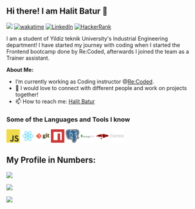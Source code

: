 ## Hi there! I am Halit Batur 👋
![](https://visitor-badge.laobi.icu/badge?page_id=halitbatur)
[![wakatime](https://wakatime.com/badge/user/aca27546-137a-42e1-8e40-7149733ecf88.svg)](https://wakatime.com/@aca27546-137a-42e1-8e40-7149733ecf88)
[![LinkedIn](https://img.shields.io/static/v1?label=LinkedIn&message=Halit&color=181717)](https://www.linkedin.com/in/halit-batur-481253197/)
[![HackerRank](https://img.shields.io/badge/-Hackerrank-181717?style=flat&logo=HackerRank&logoColor=white)](https://www.hackerrank.com/halitfuatbatur)

I am a student of Yildiz teknik University's Industrial Engineering department! I have started my journey with coding when I started the Frontend bootcamp done by Re:Coded, afterwards I joined the team as a Trainer assistant.

  
**About Me:**

- I’m currently working as Coding instructor @[Re:Coded](https://www.re-coded.com/).
- 💬 I would love to connect with different people and work on projects together!
- 📫 How to reach me: [Halit Batur](https://www.linkedin.com/in/halit-batur-481253197/)

### Some of the Languages and Tools I know 

<code><img height="35" src="https://raw.githubusercontent.com/github/explore/80688e429a7d4ef2fca1e82350fe8e3517d3494d/topics/javascript/javascript.png"></code>
<code><img height="35" src="https://raw.githubusercontent.com/github/explore/80688e429a7d4ef2fca1e82350fe8e3517d3494d/topics/react/react.png"></code>
<code><img height="35" src="https://raw.githubusercontent.com/github/explore/80688e429a7d4ef2fca1e82350fe8e3517d3494d/topics/git/git.png"></code>
<code><img height="35" src="https://raw.githubusercontent.com/github/explore/80688e429a7d4ef2fca1e82350fe8e3517d3494d/topics/npm/npm.png"></code>
<code><img height="35" src="https://raw.githubusercontent.com/github/explore/80688e429a7d4ef2fca1e82350fe8e3517d3494d/topics/postgresql/postgresql.png"></code>
<code><img height="35" src="https://raw.githubusercontent.com/github/explore/80688e429a7d4ef2fca1e82350fe8e3517d3494d/topics/mongodb/mongodb.png"></code>
<code><img height="35" src="https://raw.githubusercontent.com/github/explore/80688e429a7d4ef2fca1e82350fe8e3517d3494d/topics/mongoose/mongoose.png"></code>
<code><img height="35" src="https://raw.githubusercontent.com/github/explore/80688e429a7d4ef2fca1e82350fe8e3517d3494d/topics/express/express.png"></code>



## My Profile in Numbers: 
<a href="#">
  <img align="center" src="https://github-readme-stats.vercel.app/api?username=halitbatur&show_icons=true&count_private=true&theme=dark&hide_border=true" />
</a>

<a href="#"><img align="center" src="http://github-readme-streak-stats.herokuapp.com?user=halitbatur&theme=dark&date_format=M%20j%5B%2C%20Y%5D&hide_border=true"></a>

<a href="#">
  <img align="center" src="https://github-readme-stats.vercel.app/api/top-langs/?username=halitbatur&layout=compact&hide=CSS,html&langs_count=3&theme=dark"/>
</a>
